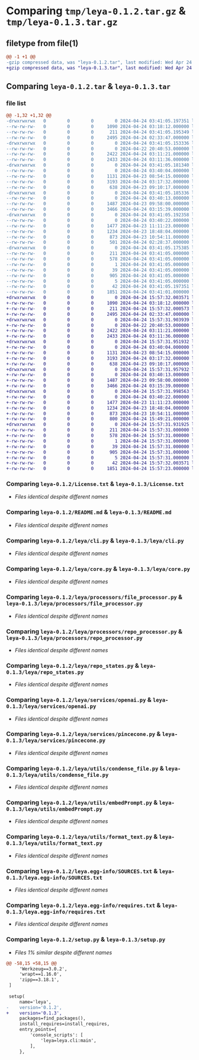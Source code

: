 # Comparing `tmp/leya-0.1.2.tar.gz` & `tmp/leya-0.1.3.tar.gz`

## filetype from file(1)

```diff
@@ -1 +1 @@
-gzip compressed data, was "leya-0.1.2.tar", last modified: Wed Apr 24 03:41:05 2024, max compression
+gzip compressed data, was "leya-0.1.3.tar", last modified: Wed Apr 24 15:57:32 2024, max compression
```

## Comparing `leya-0.1.2.tar` & `leya-0.1.3.tar`

### file list

```diff
@@ -1,32 +1,32 @@
-drwxrwxrwx   0        0        0        0 2024-04-24 03:41:05.197351 leya-0.1.2/
--rw-rw-rw-   0        0        0     1090 2024-04-24 03:18:12.000000 leya-0.1.2/License.txt
--rw-rw-rw-   0        0        0      211 2024-04-24 03:41:05.195349 leya-0.1.2/PKG-INFO
--rw-rw-rw-   0        0        0     2495 2024-04-24 02:33:47.000000 leya-0.1.2/README.md
-drwxrwxrwx   0        0        0        0 2024-04-24 03:41:05.153336 leya-0.1.2/leya/
--rw-rw-rw-   0        0        0        0 2024-04-22 20:40:53.000000 leya-0.1.2/leya/__init__.py
--rw-rw-rw-   0        0        0     2422 2024-04-24 03:11:21.000000 leya-0.1.2/leya/cli.py
--rw-rw-rw-   0        0        0     2433 2024-04-24 03:11:36.000000 leya-0.1.2/leya/core.py
-drwxrwxrwx   0        0        0        0 2024-04-24 03:41:05.181340 leya-0.1.2/leya/processors/
--rw-rw-rw-   0        0        0        0 2024-04-24 03:40:04.000000 leya-0.1.2/leya/processors/__init__.py
--rw-rw-rw-   0        0        0     1131 2024-04-23 08:54:15.000000 leya-0.1.2/leya/processors/file_processor.py
--rw-rw-rw-   0        0        0     3193 2024-04-24 03:17:32.000000 leya-0.1.2/leya/processors/repo_processor.py
--rw-rw-rw-   0        0        0      638 2024-04-23 09:10:17.000000 leya-0.1.2/leya/repo_states.py
-drwxrwxrwx   0        0        0        0 2024-04-24 03:41:05.185336 leya-0.1.2/leya/services/
--rw-rw-rw-   0        0        0        0 2024-04-24 03:40:13.000000 leya-0.1.2/leya/services/__init__.py
--rw-rw-rw-   0        0        0     1487 2024-04-23 09:58:00.000000 leya-0.1.2/leya/services/openai.py
--rw-rw-rw-   0        0        0     3466 2024-04-24 03:15:39.000000 leya-0.1.2/leya/services/pincecone.py
-drwxrwxrwx   0        0        0        0 2024-04-24 03:41:05.192358 leya-0.1.2/leya/utils/
--rw-rw-rw-   0        0        0        0 2024-04-24 03:40:22.000000 leya-0.1.2/leya/utils/__init__.py
--rw-rw-rw-   0        0        0     1477 2024-04-23 11:11:23.000000 leya-0.1.2/leya/utils/condense_file.py
--rw-rw-rw-   0        0        0     1234 2024-04-23 18:48:04.000000 leya-0.1.2/leya/utils/embedPrompt.py
--rw-rw-rw-   0        0        0      873 2024-04-23 10:54:11.000000 leya-0.1.2/leya/utils/format_text.py
--rw-rw-rw-   0        0        0      501 2024-04-24 02:28:37.000000 leya-0.1.2/leya/utils/set_enivronment_variables.py
-drwxrwxrwx   0        0        0        0 2024-04-24 03:41:05.175385 leya-0.1.2/leya.egg-info/
--rw-rw-rw-   0        0        0      211 2024-04-24 03:41:05.000000 leya-0.1.2/leya.egg-info/PKG-INFO
--rw-rw-rw-   0        0        0      578 2024-04-24 03:41:05.000000 leya-0.1.2/leya.egg-info/SOURCES.txt
--rw-rw-rw-   0        0        0        1 2024-04-24 03:41:05.000000 leya-0.1.2/leya.egg-info/dependency_links.txt
--rw-rw-rw-   0        0        0       39 2024-04-24 03:41:05.000000 leya-0.1.2/leya.egg-info/entry_points.txt
--rw-rw-rw-   0        0        0      905 2024-04-24 03:41:05.000000 leya-0.1.2/leya.egg-info/requires.txt
--rw-rw-rw-   0        0        0        5 2024-04-24 03:41:05.000000 leya-0.1.2/leya.egg-info/top_level.txt
--rw-rw-rw-   0        0        0       42 2024-04-24 03:41:05.197351 leya-0.1.2/setup.cfg
--rw-rw-rw-   0        0        0     1851 2024-04-24 03:41:01.000000 leya-0.1.2/setup.py
+drwxrwxrwx   0        0        0        0 2024-04-24 15:57:32.003571 leya-0.1.3/
+-rw-rw-rw-   0        0        0     1090 2024-04-24 03:18:12.000000 leya-0.1.3/License.txt
+-rw-rw-rw-   0        0        0      211 2024-04-24 15:57:32.000573 leya-0.1.3/PKG-INFO
+-rw-rw-rw-   0        0        0     2495 2024-04-24 02:33:47.000000 leya-0.1.3/README.md
+drwxrwxrwx   0        0        0        0 2024-04-24 15:57:31.903939 leya-0.1.3/leya/
+-rw-rw-rw-   0        0        0        0 2024-04-22 20:40:53.000000 leya-0.1.3/leya/__init__.py
+-rw-rw-rw-   0        0        0     2422 2024-04-24 03:11:21.000000 leya-0.1.3/leya/cli.py
+-rw-rw-rw-   0        0        0     2433 2024-04-24 03:11:36.000000 leya-0.1.3/leya/core.py
+drwxrwxrwx   0        0        0        0 2024-04-24 15:57:31.951932 leya-0.1.3/leya/processors/
+-rw-rw-rw-   0        0        0        0 2024-04-24 03:40:04.000000 leya-0.1.3/leya/processors/__init__.py
+-rw-rw-rw-   0        0        0     1131 2024-04-23 08:54:15.000000 leya-0.1.3/leya/processors/file_processor.py
+-rw-rw-rw-   0        0        0     3193 2024-04-24 03:17:32.000000 leya-0.1.3/leya/processors/repo_processor.py
+-rw-rw-rw-   0        0        0      638 2024-04-23 09:10:17.000000 leya-0.1.3/leya/repo_states.py
+drwxrwxrwx   0        0        0        0 2024-04-24 15:57:31.957932 leya-0.1.3/leya/services/
+-rw-rw-rw-   0        0        0        0 2024-04-24 03:40:13.000000 leya-0.1.3/leya/services/__init__.py
+-rw-rw-rw-   0        0        0     1487 2024-04-23 09:58:00.000000 leya-0.1.3/leya/services/openai.py
+-rw-rw-rw-   0        0        0     3466 2024-04-24 03:15:39.000000 leya-0.1.3/leya/services/pincecone.py
+drwxrwxrwx   0        0        0        0 2024-04-24 15:57:31.998563 leya-0.1.3/leya/utils/
+-rw-rw-rw-   0        0        0        0 2024-04-24 03:40:22.000000 leya-0.1.3/leya/utils/__init__.py
+-rw-rw-rw-   0        0        0     1477 2024-04-23 11:11:23.000000 leya-0.1.3/leya/utils/condense_file.py
+-rw-rw-rw-   0        0        0     1234 2024-04-23 18:48:04.000000 leya-0.1.3/leya/utils/embedPrompt.py
+-rw-rw-rw-   0        0        0      873 2024-04-23 10:54:11.000000 leya-0.1.3/leya/utils/format_text.py
+-rw-rw-rw-   0        0        0      800 2024-04-24 15:49:21.000000 leya-0.1.3/leya/utils/set_enivronment_variables.py
+drwxrwxrwx   0        0        0        0 2024-04-24 15:57:31.931925 leya-0.1.3/leya.egg-info/
+-rw-rw-rw-   0        0        0      211 2024-04-24 15:57:31.000000 leya-0.1.3/leya.egg-info/PKG-INFO
+-rw-rw-rw-   0        0        0      578 2024-04-24 15:57:31.000000 leya-0.1.3/leya.egg-info/SOURCES.txt
+-rw-rw-rw-   0        0        0        1 2024-04-24 15:57:31.000000 leya-0.1.3/leya.egg-info/dependency_links.txt
+-rw-rw-rw-   0        0        0       39 2024-04-24 15:57:31.000000 leya-0.1.3/leya.egg-info/entry_points.txt
+-rw-rw-rw-   0        0        0      905 2024-04-24 15:57:31.000000 leya-0.1.3/leya.egg-info/requires.txt
+-rw-rw-rw-   0        0        0        5 2024-04-24 15:57:31.000000 leya-0.1.3/leya.egg-info/top_level.txt
+-rw-rw-rw-   0        0        0       42 2024-04-24 15:57:32.003571 leya-0.1.3/setup.cfg
+-rw-rw-rw-   0        0        0     1851 2024-04-24 15:57:23.000000 leya-0.1.3/setup.py
```

### Comparing `leya-0.1.2/License.txt` & `leya-0.1.3/License.txt`

 * *Files identical despite different names*

### Comparing `leya-0.1.2/README.md` & `leya-0.1.3/README.md`

 * *Files identical despite different names*

### Comparing `leya-0.1.2/leya/cli.py` & `leya-0.1.3/leya/cli.py`

 * *Files identical despite different names*

### Comparing `leya-0.1.2/leya/core.py` & `leya-0.1.3/leya/core.py`

 * *Files identical despite different names*

### Comparing `leya-0.1.2/leya/processors/file_processor.py` & `leya-0.1.3/leya/processors/file_processor.py`

 * *Files identical despite different names*

### Comparing `leya-0.1.2/leya/processors/repo_processor.py` & `leya-0.1.3/leya/processors/repo_processor.py`

 * *Files identical despite different names*

### Comparing `leya-0.1.2/leya/repo_states.py` & `leya-0.1.3/leya/repo_states.py`

 * *Files identical despite different names*

### Comparing `leya-0.1.2/leya/services/openai.py` & `leya-0.1.3/leya/services/openai.py`

 * *Files identical despite different names*

### Comparing `leya-0.1.2/leya/services/pincecone.py` & `leya-0.1.3/leya/services/pincecone.py`

 * *Files identical despite different names*

### Comparing `leya-0.1.2/leya/utils/condense_file.py` & `leya-0.1.3/leya/utils/condense_file.py`

 * *Files identical despite different names*

### Comparing `leya-0.1.2/leya/utils/embedPrompt.py` & `leya-0.1.3/leya/utils/embedPrompt.py`

 * *Files identical despite different names*

### Comparing `leya-0.1.2/leya/utils/format_text.py` & `leya-0.1.3/leya/utils/format_text.py`

 * *Files identical despite different names*

### Comparing `leya-0.1.2/leya.egg-info/SOURCES.txt` & `leya-0.1.3/leya.egg-info/SOURCES.txt`

 * *Files identical despite different names*

### Comparing `leya-0.1.2/leya.egg-info/requires.txt` & `leya-0.1.3/leya.egg-info/requires.txt`

 * *Files identical despite different names*

### Comparing `leya-0.1.2/setup.py` & `leya-0.1.3/setup.py`

 * *Files 1% similar despite different names*

```diff
@@ -58,15 +58,15 @@
     'Werkzeug==3.0.2',
     'wrapt==1.16.0',
     'zipp==3.18.1',
 ]
 
 setup(
     name='leya',
-    version='0.1.2',
+    version='0.1.3',
     packages=find_packages(),
     install_requires=install_requires,
     entry_points={
         'console_scripts': [
             'leya=leya.cli:main',
         ],
     },
```

